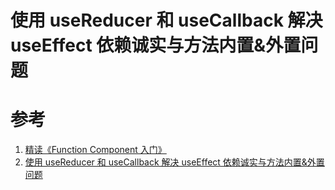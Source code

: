 使用 useReducer 和 useCallback 解决 useEffect 依赖诚实与方法内置&外置问题
===


参考
====

1. [精读《Function Component 入门》](https://juejin.cn/post/6844903854174109703)
2. [使用 useReducer 和 useCallback 解决 useEffect 依赖诚实与方法内置&外置问题](http://www.ptbird.cn/react-hook-usereducer-usecallback.html#menu_index_1)